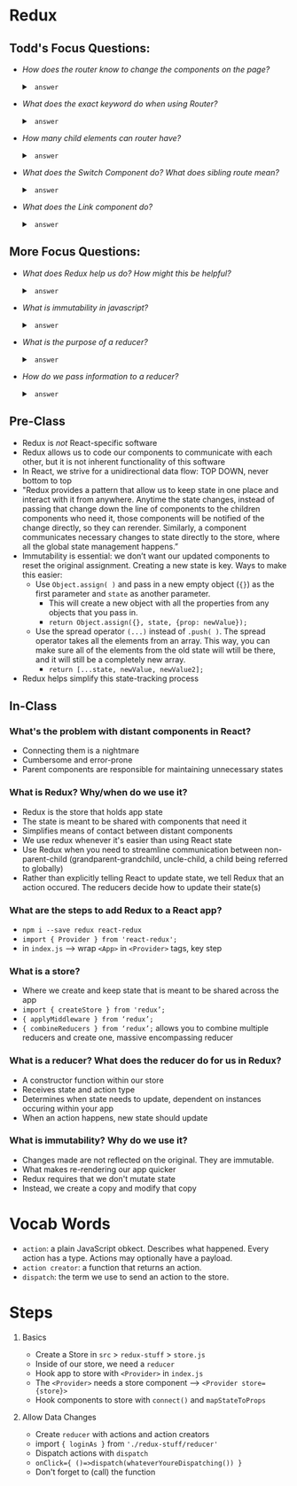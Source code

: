 Redux
=====

## Todd's Focus Questions:
- _How does the router know to change the components on the page?_
    <details>
    <summary> <code> answer </code> </summary>

    </details>

- _What does the exact keyword do when using Router?_
    <details>
    <summary> <code> answer </code> </summary>

    </details>

- _How many child elements can router have?_
    <details>
    <summary> <code> answer </code> </summary>

    - Only `1` child element
    - If you need to return more than one `<div>`, wrap them in a single `<div>`
        - (or `<View>` in react-native)

    </details>

- _What does the Switch Component do? What does sibling route mean?_
    <details>
    <summary> <code> answer </code> </summary>

    </details>

- _What does the Link component do?_
    <details>
    <summary> <code> answer </code> </summary>

    </details>


## More Focus Questions:
- _What does Redux help us do? How might this be helpful?_
    <details>
    <summary> <code> answer </code> </summary>

    </details>

- _What is immutability in javascript?_
    <details>
    <summary> <code> answer </code> </summary>

    </details>

- _What is the purpose of a reducer?_
    <details>
    <summary> <code> answer </code> </summary>

    </details>

- _How do we pass information to a reducer?_
    <details>
    <summary> <code> answer </code> </summary>

    </details>


## Pre-Class
- Redux is _not_ React-specific software
- Redux allows us to code our components to communicate with each other, but it is not inherent functionality of this software
- In React, we strive for a unidirectional data flow: TOP DOWN, never bottom to top
- "Redux provides a pattern that allow us to keep state in one place and interact with it from anywhere. Anytime the state changes, instead of passing that change down the line of components to the children components who need it, those components will be notified of the change directly, so they can rerender. Similarly, a component communicates necessary changes to state directly to the store, where all the global state management happens.”
- Immutability is essential: we don’t want our updated components to reset the original assignment. Creating a new state is key. Ways to make this easier: 
    - Use `Object.assign( )` and pass in a new empty object (`{}`) as the first parameter and `state` as another parameter. 
        - This will create a new object with all the properties from any objects that you pass in.
        - `return Object.assign({}, state, {prop: newValue});`
    - Use the spread operator `(...)` instead of `.push( )`. The spread operator takes all the elements from an array. This way, you can make sure all of the elements from the old state will wtill be there, and it will still be a completely new array.
        - `return [...state, newValue, newValue2];`
- Redux helps simplify this state-tracking process

## In-Class
### What's the problem with distant components in React?
- Connecting them is a nightmare
- Cumbersome and error-prone
- Parent components are responsible for maintaining unnecessary states

### What is Redux? Why/when do we use it?
- Redux is the store that holds app state
- The state is meant to be shared with components that need it
- Simplifies means of contact between distant components
- We use redux whenever it's easier than using React state
- Use Redux when you need to streamline communication between non-parent-child (grandparent-grandchild, uncle-child, a child being referred to globally)
- Rather than explicitly telling React to update state, we tell Redux that an action occured. The reducers decide how to update their state(s)

### What are the steps to add Redux to a React app?
- `npm i --save redux react-redux`
- `import { Provider } from 'react-redux';` 
- in `index.js` --> wrap `<App>` in `<Provider>` tags, key step

### What is a store?
- Where we create and keep state that is meant to be shared across the app
- `import { createStore } from 'redux’;`
- `{ applyMiddleware } from ‘redux’; `
- `{ combineReducers } from ‘redux’;` allows you to combine multiple reducers and create one, massive encompassing reducer

### What is a reducer? What does the reducer do for us in Redux?
- A constructor function within our store
- Receives state and action type
- Determines when state needs to update, dependent on instances occuring within your app
- When an action happens, new state should update

### What is immutability? Why do we use it?
- Changes made are not reflected on the original. They are immutable.
- What makes re-rendering our app quicker
- Redux requires that we don't mutate state
- Instead, we create a copy and modify that copy

# Vocab Words
- `action`: a plain JavaScript obkect. Describes what happened. Every action has a type. Actions may optionally have a payload.
- `action creator`: a function that returns an action.
- `dispatch`: the term we use to send an action to the store.

# Steps
1. Basics
    - Create a Store in `src` > `redux-stuff` > `store.js`
    - Inside of our store, we need a `reducer`
    - Hook app to store with `<Provider>` in `index.js`
    - The `<Provider>` needs a store component --> `<Provider store={store}>`
    - Hook components to store with `connect()` and `mapStateToProps`

2. Allow Data Changes
    - Create `reducer` with actions and action creators
    - import `{ loginAs }` from `'./redux-stuff/reducer'`
    - Dispatch actions with `dispatch`
    - `onClick={ ()=>dispatch(whateverYoureDispatching()) }`
    - Don't forget to (call) the function

